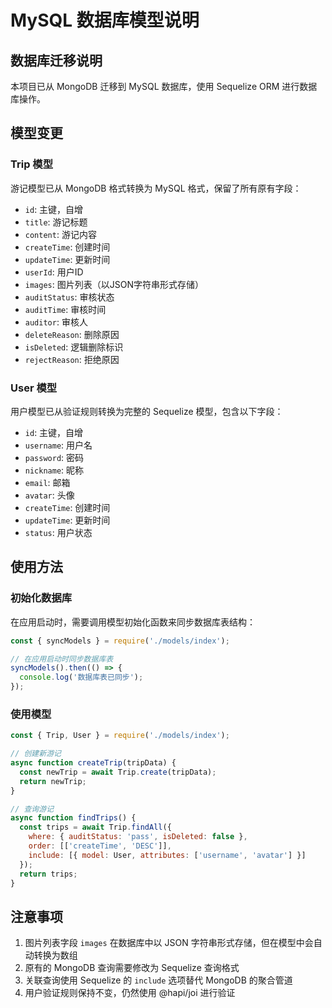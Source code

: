 # MySQL 数据库模型说明

## 数据库迁移说明

本项目已从 MongoDB 迁移到 MySQL 数据库，使用 Sequelize ORM 进行数据库操作。

## 模型变更

### Trip 模型

游记模型已从 MongoDB 格式转换为 MySQL 格式，保留了所有原有字段：
- `id`: 主键，自增
- `title`: 游记标题
- `content`: 游记内容
- `createTime`: 创建时间
- `updateTime`: 更新时间
- `userId`: 用户ID
- `images`: 图片列表（以JSON字符串形式存储）
- `auditStatus`: 审核状态
- `auditTime`: 审核时间
- `auditor`: 审核人
- `deleteReason`: 删除原因
- `isDeleted`: 逻辑删除标识
- `rejectReason`: 拒绝原因

### User 模型

用户模型已从验证规则转换为完整的 Sequelize 模型，包含以下字段：
- `id`: 主键，自增
- `username`: 用户名
- `password`: 密码
- `nickname`: 昵称
- `email`: 邮箱
- `avatar`: 头像
- `createTime`: 创建时间
- `updateTime`: 更新时间
- `status`: 用户状态

## 使用方法

### 初始化数据库

在应用启动时，需要调用模型初始化函数来同步数据库表结构：

```javascript
const { syncModels } = require('./models/index');

// 在应用启动时同步数据库表
syncModels().then(() => {
  console.log('数据库表已同步');
});
```

### 使用模型

```javascript
const { Trip, User } = require('./models/index');

// 创建新游记
async function createTrip(tripData) {
  const newTrip = await Trip.create(tripData);
  return newTrip;
}

// 查询游记
async function findTrips() {
  const trips = await Trip.findAll({
    where: { auditStatus: 'pass', isDeleted: false },
    order: [['createTime', 'DESC']],
    include: [{ model: User, attributes: ['username', 'avatar'] }]
  });
  return trips;
}
```

## 注意事项

1. 图片列表字段 `images` 在数据库中以 JSON 字符串形式存储，但在模型中会自动转换为数组
2. 原有的 MongoDB 查询需要修改为 Sequelize 查询格式
3. 关联查询使用 Sequelize 的 `include` 选项替代 MongoDB 的聚合管道
4. 用户验证规则保持不变，仍然使用 @hapi/joi 进行验证
